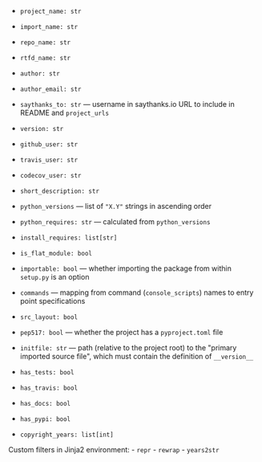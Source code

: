 - `project_name: str`
- `import_name: str`
- `repo_name: str`
- `rtfd_name: str`
- `author: str`
- `author_email: str`
- `saythanks_to: str` — username in saythanks.io URL to include in README and
  `project_urls`
- `version: str`

- `github_user: str`
- `travis_user: str`
- `codecov_user: str`

- `short_description: str`

- `python_versions` — list of `"X.Y"` strings in ascending order
- `python_requires: str` — calculated from `python_versions`
- `install_requires: list[str]`

- `is_flat_module: bool`
- `importable: bool` — whether importing the package from within `setup.py` is
  an option
- `commands` — mapping from command (`console_scripts`) names to entry point
  specifications
- `src_layout: bool`
- `pep517: bool` — whether the project has a `pyproject.toml` file
- `initfile: str` — path (relative to the project root) to the "primary
  imported source file", which must contain the definition of `__version__`

- `has_tests: bool`
- `has_travis: bool`
- `has_docs: bool`
- `has_pypi: bool`

- `copyright_years: list[int]`

Custom filters in Jinja2 environment:
    - `repr`
    - `rewrap`
    - `years2str`
